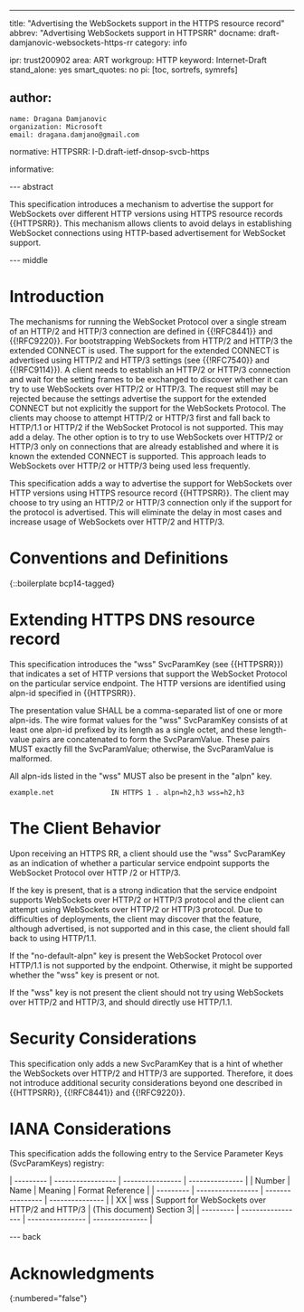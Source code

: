 ---
title: "Advertising the WebSockets support in the HTTPS resource record"
abbrev: "Advertising WebSockets support in HTTPSRR"
docname: draft-damjanovic-websockets-https-rr
category: info

ipr: trust200902
area: ART
workgroup: HTTP
keyword: Internet-Draft
stand_alone: yes
smart_quotes: no
pi: [toc, sortrefs, symrefs]

author:
 -
    name: Dragana Damjanovic
    organization: Microsoft
    email: dragana.damjano@gmail.com

normative:
  HTTPSRR: I-D.draft-ietf-dnsop-svcb-https

informative:


--- abstract

This specification introduces a mechanism to advertise the support for WebSockets
over different HTTP versions using HTTPS resource records {{HTTPSRR}}. This
mechanism allows clients to avoid delays in establishing WebSocket connections
using HTTP-based advertisement for WebSocket support.


--- middle

# Introduction

The mechanisms for running the WebSocket Protocol over a single stream of an
HTTP/2 and HTTP/3 connection are defined in {{!RFC8441}} and {{!RFC9220}}.
For bootstrapping WebSockets from HTTP/2 and HTTP/3 the extended CONNECT is used.
The support for the extended CONNECT is advertised using HTTP/2 and HTTP/3 settings
(see {{!RFC7540}} and {{!RFC9114}}). A client needs to establish an HTTP/2 or
HTTP/3 connection and wait for the setting frames to be exchanged to discover
whether it can try to use WebSockets over HTTP/2 or HTTP/3. The request still may
be rejected because the settings advertise the support for the extended CONNECT
but not explicitly the support for the WebSockets Protocol. The clients may choose
to attempt HTTP/2 or HTTP/3 first and fall back to HTTP/1.1 or HTTP/2 if the
WebSocket Protocol is not supported. This may add a delay. The other option is to
try to use WebSockets over HTTP/2 or HTTP/3 only on connections that are already
established and where it is known the extended CONNECT is supported. This approach
leads to WebSockets over HTTP/2 or HTTP/3 being used less frequently.

This specification adds a way to advertise the support for WebSockets over HTTP
versions using HTTPS resource record {{HTTPSRR}}. The client may choose to try
using an HTTP/2 or HTTP/3 connection only if the support for the protocol is
advertised. This will eliminate the delay in most cases and increase usage of
WebSockets over HTTP/2 and HTTP/3.

# Conventions and Definitions

{::boilerplate bcp14-tagged}

# Extending HTTPS DNS resource record

This specification introduces the "wss" SvcParamKey (see {{HTTPSRR}}) that
indicates a set of HTTP versions that support the WebSocket Protocol on the
particular service endpoint. The HTTP versions are identified using alpn-id
specified in {{HTTPSRR}}.

The presentation value SHALL be a comma-separated list of one or more alpn-ids.
The wire format values for the "wss" SvcParamKey consists of at least one
alpn-id prefixed by its length as a single octet, and these length-value pairs
are concatenated to form the SvcParamValue. These pairs MUST exactly fill the
SvcParamValue; otherwise, the SvcParamValue is malformed.

All alpn-ids listed in the "wss" MUST also be present in the "alpn" key.

    example.net              IN HTTPS 1 . alpn=h2,h3 wss=h2,h3

# The Client Behavior


Upon receiving an HTTPS RR, a client should use the "wss" SvcParamKey as an
indication of whether a particular service endpoint supports the WebSocket
Protocol over HTTP /2 or HTTP/3.

If the key is present, that is a strong indication that the service endpoint
supports WebSockets over HTTP/2 or HTTP/3 protocol and the client can
attempt using WebSockets over HTTP/2 or HTTP/3 protocol. Due to difficulties
of deployments, the client may discover that the feature, although
advertised, is not supported and in this case, the client should fall back
to using HTTP/1.1.

If the "no-default-alpn" key is present the WebSocket Protocol over HTTP/1.1
is not supported by the endpoint. Otherwise, it might be supported whether
the "wss" key is present or not.

If the "wss" key is not present the client should not try using WebSockets over
HTTP/2 and HTTP/3, and should directly use HTTP/1.1.




# Security Considerations

This specification only adds a new SvcParamKey that is a hint of whether
the WebSockets over HTTP/2 and HTTP/3 are supported. Therefore, it does not
introduce additional security considerations beyond one described in
{{HTTPSRR}}, {{!RFC8441}} and {{!RFC9220}}.

# IANA Considerations

This specification adds the following entry to the Service Parameter Keys (SvcParamKeys) registry:

| --------- | ----------------- | ---------------- | --------------- |
| Number    | Name              | Meaning          | Format Reference |
| --------- | ----------------- | ---------------- | --------------- |
| XX        | wss               | Support for WebSockets over HTTP/2 and HTTP/3 | (This document) Section 3|
| --------- | ----------------- | ---------------- | --------------- |

--- back

# Acknowledgments
{:numbered="false"}

